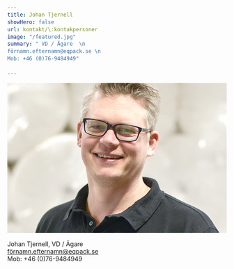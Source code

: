 ```yaml
---
title: Johan Tjernell
showHero: false
url: kontakt/\:kontakpersoner
image: "/featured.jpg"
summary: " VD / Ägare  \n
förnamn.efternamn@eqpack.se \n
Mob: +46 (0)76-9484949"

---
```



![Johan Tjernell](featured.jpg "Johan Tjernell")

Johan Tjernell, VD / Ägare   
förnamn.efternamn@eqpack.se   
Mob: +46 (0)76-9484949  

